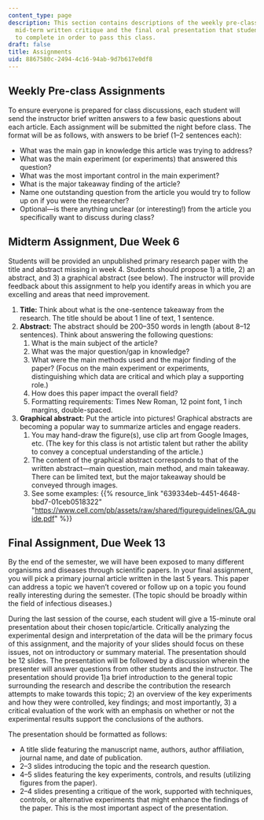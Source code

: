 ```yaml
---
content_type: page
description: This section contains descriptions of the weekly pre-class assignments,
  mid-term written critique and the final oral presentation that students are expected
  to complete in order to pass this class.
draft: false
title: Assignments
uid: 8867580c-2494-4c16-94ab-9d7b617e0df8
---
```

## Weekly Pre-class Assignments

To ensure everyone is prepared for class discussions, each student will send the instructor brief written answers to a few basic questions about each article. Each assignment will be submitted the night before class. The format will be as follows, with answers to be brief (1–2 sentences each):  

- What was the main gap in knowledge this article was trying to address?
- What was the main experiment (or experiments) that answered this question?
- What was the most important control in the main experiment?
- What is the major takeaway finding of the article? 
- Name one outstanding question from the article you would try to follow up on if you were the researcher?
- Optional—is there anything unclear (or interesting!) from the article you specifically want to discuss during class?

## Midterm Assignment, Due Week 6

Students will be provided an unpublished primary research paper with the title and abstract missing in week 4. Students should propose 1) a title, 2) an abstract, and 3) a graphical abstract (see below). The instructor will provide feedback about this assignment to help you identify areas in which you are excelling and areas that need improvement.

1. **Title:** Think about what is the one-sentence takeaway from the research. The title should be about 1 line of text, 1 sentence.
2. **Abstract:** The abstract should be 200–350 words in length (about 8–12 sentences). Think about answering the following questions:
    1. What is the main subject of the article?
    2. What was the major question/gap in knowledge?
    3. What were the main methods used and the major finding of the paper? (Focus on the main experiment or experiments, distinguishing which data are critical and which play a supporting role.)
    4. How does this paper impact the overall field?
    5. Formatting requirements: Times New Roman, 12 point font, 1 inch margins, double-spaced.
3. **Graphical abstract:** Put the article into pictures! Graphical abstracts are becoming a popular way to summarize articles and engage readers.
    1. You may hand-draw the figure(s), use clip art from Google Images, etc. (The key for this class is not artistic talent but rather the ability to convey a conceptual understanding of the article.)
    2. The content of the graphical abstract corresponds to that of the written abstract—main question, main method, and main takeaway. There can be limited text, but the major takeaway should be conveyed through images.
    3. See some examples: {{% resource_link "639334eb-4451-4648-bbd7-01ceb0518322" "https://www.cell.com/pb/assets/raw/shared/figureguidelines/GA_guide.pdf" %}}

## Final Assignment, Due Week 13

By the end of the semester, we will have been exposed to many different organisms and diseases through scientific papers. In your final assignment, you will pick a primary journal article written in the last 5 years. This paper can address a topic we haven’t covered or follow up on a topic you found really interesting during the semester. (The topic should be broadly within the field of infectious diseases.) 

During the last session of the course, each student will give a 15-minute oral presentation about their chosen topic/article. Critically analyzing the experimental design and interpretation of the data will be the primary focus of this assignment, and the majority of your slides should focus on these issues, not on introductory or summary material. The presentation should be 12 slides. The presentation will be followed by a discussion wherein the presenter will answer questions from other students and the instructor. The presentation should provide 1)a brief introduction to the general topic surrounding the research and describe the contribution the research attempts to make towards this topic; 2) an overview of the key experiments and how they were controlled, key findings; and most importantly, 3) a critical evaluation of the work with an emphasis on whether or not the experimental results support the conclusions of the authors.

The presentation should be formatted as follows:

- A title slide featuring the manuscript name, authors, author affiliation, journal name, and date of publication.
- 2–3 slides introducing the topic and the research question.
- 4–5 slides featuring the key experiments, controls, and results (utilizing figures from the paper).
- 2–4 slides presenting a critique of the work, supported with techniques, controls, or alternative experiments that might enhance the findings of the paper. This is the most important aspect of the presentation.